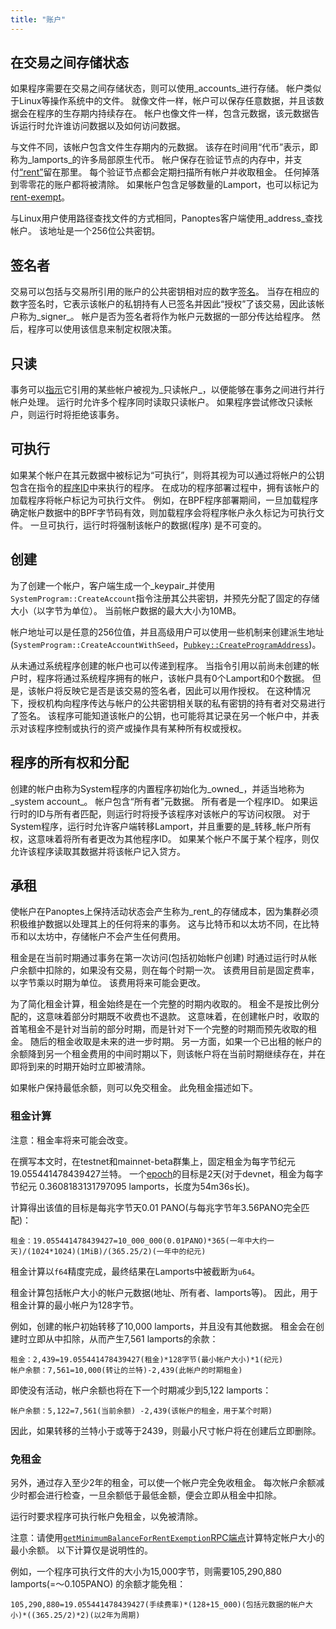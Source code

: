 ```yaml
---
title: "账户"
---
```


## 在交易之间存储状态

如果程序需要在交易之间存储状态，则可以使用_accounts_进行存储。 帐户类似于Linux等操作系统中的文件。 就像文件一样，帐户可以保存任意数据，并且该数据会在程序的生存期内持续存在。 帐户也像文件一样，包含元数据，该元数据告诉运行时允许谁访问数据以及如何访问数据。

与文件不同，该帐户包含文件生存期内的元数据。 该存在时间用“代币”表示，即称为_lamports_的许多局部原生代币。 帐户保存在验证节点的内存中，并支付[“rent”](#rent)留在那里。 每个验证节点都会定期扫描所有帐户并收取租金。 任何掉落到零零花的账户都将被清除。  如果帐户包含足够数量的Lamport，也可以标记为[rent-exempt](#rent-exemption)。

与Linux用户使用路径查找文件的方式相同，Panoptes客户端使用_address_查找帐户。 该地址是一个256位公共密钥。

## 签名者

交易可以包括与交易所引用的账户的公共密钥相对应的数字[签名](terminology.md#signature)。 当存在相应的数字签名时，它表示该帐户的私钥持有人已签名并因此“授权”了该交易，因此该帐户称为_signer_。 帐户是否为签名者将作为帐户元数据的一部分传达给程序。 然后，程序可以使用该信息来制定权限决策。

## 只读

事务可以[指示](transactions.md#message-header-format)它引用的某些帐户被视为_只读帐户_，以便能够在事务之间进行并行帐户处理。 运行时允许多个程序同时读取只读帐户。 如果程序尝试修改只读帐户，则运行时将拒绝该事务。

## 可执行

如果某个帐户在其元数据中被标记为“可执行”，则将其视为可以通过将帐户的公钥包含在指令的[程序ID](transactions.md#program-id)中来执行的程序。 在成功的程序部署过程中，拥有该帐户的加载程序将帐户标记为可执行文件。  例如，在BPF程序部署期间，一旦加载程序确定帐户数据中的BPF字节码有效，则加载程序会将程序帐户永久标记为可执行文件。  一旦可执行，运行时将强制该帐户的数据(程序) 是不可变的。

## 创建

为了创建一个帐户，客户端生成一个_keypair_并使用`SystemProgram::CreateAccount`指令注册其公共密钥，并预先分配了固定的存储大小（以字节为单位）。 当前帐户数据的最大大小为10MB。

帐户地址可以是任意的256位值，并且高级用户可以使用一些机制来创建派生地址(`SystemProgram::CreateAccountWithSeed`，[`Pubkey::CreateProgramAddress`](calling-between-programs.md#program-derived-addresses))。

从未通过系统程序创建的帐户也可以传递到程序。 当指令引用以前尚未创建的帐户时，程序将通过系统程序拥有的帐户，该帐户具有0个Lamport和0个数据。 但是，该帐户将反映它是否是该交易的签名者，因此可以用作授权。 在这种情况下，授权机构向程序传达与帐户的公共密钥相关联的私有密钥的持有者对交易进行了签名。 该程序可能知道该帐户的公钥，也可能将其记录在另一个帐户中，并表示对该程序控制或执行的资产或操作具有某种所有权或授权。

## 程序的所有权和分配

创建的帐户由称为System程序的内置程序初始化为_owned_，并适当地称为_system account_。 帐户包含“所有者”元数据。 所有者是一个程序ID。 如果运行时的ID与所有者匹配，则运行时将授予该程序对该帐户的写访问权限。 对于System程序，运行时允许客户端转移Lamport，并且重要的是_转移_帐户所有权，这意味着将所有者更改为其他程序ID。 如果某个帐户不属于某个程序，则仅允许该程序读取其数据并将该帐户记入贷方。

## 承租

使帐户在Panoptes上保持活动状态会产生称为_rent_的存储成本，因为集群必须积极维护数据以处理其上的任何将来的事务。 这与比特币和以太坊不同，在比特币和以太坊中，存储帐户不会产生任何费用。

租金是在当前时期通过事务在第一次访问(包括初始帐户创建) 时通过运行时从帐户余额中扣除的，如果没有交易，则在每个时期一次。 该费用目前是固定费率，以字节乘以时期为单位。 该费用将来可能会更改。

为了简化租金计算，租金始终是在一个完整的时期内收取的。 租金不是按比例分配的，这意味着部分时期既不收费也不退款。 这意味着，在创建帐户时，收取的首笔租金不是针对当前的部分时期，而是针对下一个完整的时期而预先收取的租金。 随后的租金收取是未来的进一步时期。 另一方面，如果一个已出租的帐户的余额降到另一个租金费用的中间时期以下，则该帐户将在当前时期继续存在，并在即将到来的时期开始时立即被清除。

如果帐户保持最低余额，则可以免交租金。 此免租金描述如下。

### 租金计算

注意：租金率将来可能会改变。

在撰写本文时，在testnet和mainnet-beta群集上，固定租金为每字节纪元19.055441478439427兰特。 一个[epoch](terminology.md#epoch)的目标是2天(对于devnet，租金为每字节纪元 0.3608183131797095 lamports，长度为54m36s长)。

计算得出该值的目标是每兆字节天0.01 PANO(与每兆字节年3.56PANO完全匹配)：

```text
租金：19.055441478439427=10_000_000(0.01PANO)*365(一年中大约一天)/(1024*1024)(1MiB)/(365.25/2)(一年中的纪元)
```

租金计算以`f64`精度完成，最终结果在Lamports中被截断为`u64`。

租金计算包括帐户大小的帐户元数据(地址、所有者、lamports等)。 因此，用于租金计算的最小帐户为128字节。

例如，创建的帐户初始转移了10,000 lamports，并且没有其他数据。 租金会在创建时立即从中扣除，从而产生7,561 lamports的余款：


```text
租金：2,439=19.055441478439427(租金)*128字节(最小帐户大小)*1(纪元)
帐户余额：7,561=10,000(转让的兰特)-2,439(此帐户的时期租金)
```

即使没有活动，帐户余额也将在下一个时期减少到5,122 lamports：

```text
帐户余额：5,122=7,561(当前余额) -2,439(该帐户的租金，用于某个时期)
```

因此，如果转移的兰特小于或等于2439，则最小尺寸帐户将在创建后立即删除。

### 免租金

另外，通过存入至少2年的租金，可以使一个帐户完全免收租金。 每次帐户余额减少时都会进行检查，一旦余额低于最低金额，便会立即从租金中扣除。

运行时要求程序可执行帐户免租金，以免被清除。

注意：请使用[`getMinimumBalanceForRentExemption`RPC端点](developing/clients/jsonrpc-api.md#getminimumbalanceforrentexemption)计算特定帐户大小的最小余额。 以下计算仅是说明性的。

例如，一个程序可执行文件的大小为15,000字节，则需要105,290,880 lamports(=〜0.105PANO) 的余额才能免租：

```text
105,290,880=19.055441478439427(手续费率)*(128+15_000)(包括元数据的帐户大小)*((365.25/2)*2)(以2年为周期)
```
